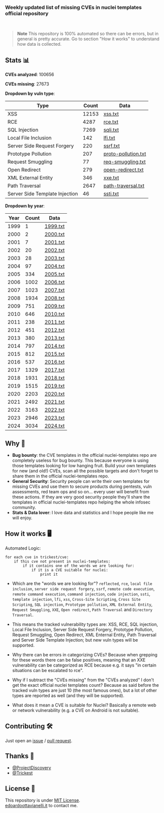 ### Weekly updated list of missing CVEs in nuclei templates official repository

<br>

> **Note**
> This repository is 100% automated so there can be errors, but in general is pretty accurate. Go to section "How it works" to understand how data is collected.  


Stats 📊
-------

**CVEs analyzed**: 100656

**CVEs missing**: 27673

**Dropdown by vuln type**:

| Type | Count | Data |
| - | - | - |
| XSS | 12153 | [xss.txt](https://github.com/edoardottt/missing-cve-nuclei-templates/blob/main/data/type/xss.txt) |
| RCE | 4287 | [rce.txt](https://github.com/edoardottt/missing-cve-nuclei-templates/blob/main/data/type/rce.txt) |
| SQL Injection | 7269 | [sqli.txt](https://github.com/edoardottt/missing-cve-nuclei-templates/blob/main/data/type/sqli.txt) |
| Local File Inclusion | 142 | [lfi.txt](https://github.com/edoardottt/missing-cve-nuclei-templates/blob/main/data/type/lfi.txt) |
| Server Side Request Forgery | 220 | [ssrf.txt](https://github.com/edoardottt/missing-cve-nuclei-templates/blob/main/data/type/ssrf.txt) |
| Prototype Pollution | 207 | [proto-pollution.txt](https://github.com/edoardottt/missing-cve-nuclei-templates/blob/main/data/type/proto-pollution.txt) |
| Request Smuggling | 77 | [req-smuggling.txt](https://github.com/edoardottt/missing-cve-nuclei-templates/blob/main/data/type/req-smuggling.txt) |
| Open Redirect | 279 | [open-redirect.txt](https://github.com/edoardottt/missing-cve-nuclei-templates/blob/main/data/type/open-redirect.txt) |
| XML External Entity | 346 | [xxe.txt](https://github.com/edoardottt/missing-cve-nuclei-templates/blob/main/data/type/xxe.txt) |
| Path Traversal | 2647 | [path-traversal.txt](https://github.com/edoardottt/missing-cve-nuclei-templates/blob/main/data/type/path-traversal.txt) |
| Server Side Template Injection | 46 | [ssti.txt](https://github.com/edoardottt/missing-cve-nuclei-templates/blob/main/data/type/ssti.txt) |

**Dropdown by year**:

| Year | Count | Data |
| - | - | - |
| 1999 | 1 | [1999.txt](https://github.com/edoardottt/missing-cve-nuclei-templates/blob/main/data/year/1999.txt) |
| 2000 | 2 | [2000.txt](https://github.com/edoardottt/missing-cve-nuclei-templates/blob/main/data/year/2000.txt) |
| 2001 | 7 | [2001.txt](https://github.com/edoardottt/missing-cve-nuclei-templates/blob/main/data/year/2001.txt) |
| 2002 | 20 | [2002.txt](https://github.com/edoardottt/missing-cve-nuclei-templates/blob/main/data/year/2002.txt) |
| 2003 | 28 | [2003.txt](https://github.com/edoardottt/missing-cve-nuclei-templates/blob/main/data/year/2003.txt) |
| 2004 | 97 | [2004.txt](https://github.com/edoardottt/missing-cve-nuclei-templates/blob/main/data/year/2004.txt) |
| 2005 | 334 | [2005.txt](https://github.com/edoardottt/missing-cve-nuclei-templates/blob/main/data/year/2005.txt) |
| 2006 | 1002 | [2006.txt](https://github.com/edoardottt/missing-cve-nuclei-templates/blob/main/data/year/2006.txt) |
| 2007 | 1023 | [2007.txt](https://github.com/edoardottt/missing-cve-nuclei-templates/blob/main/data/year/2007.txt) |
| 2008 | 1934 | [2008.txt](https://github.com/edoardottt/missing-cve-nuclei-templates/blob/main/data/year/2008.txt) |
| 2009 | 751 | [2009.txt](https://github.com/edoardottt/missing-cve-nuclei-templates/blob/main/data/year/2009.txt) |
| 2010 | 646 | [2010.txt](https://github.com/edoardottt/missing-cve-nuclei-templates/blob/main/data/year/2010.txt) |
| 2011 | 238 | [2011.txt](https://github.com/edoardottt/missing-cve-nuclei-templates/blob/main/data/year/2011.txt) |
| 2012 | 451 | [2012.txt](https://github.com/edoardottt/missing-cve-nuclei-templates/blob/main/data/year/2012.txt) |
| 2013 | 380 | [2013.txt](https://github.com/edoardottt/missing-cve-nuclei-templates/blob/main/data/year/2013.txt) |
| 2014 | 797 | [2014.txt](https://github.com/edoardottt/missing-cve-nuclei-templates/blob/main/data/year/2014.txt) |
| 2015 | 812 | [2015.txt](https://github.com/edoardottt/missing-cve-nuclei-templates/blob/main/data/year/2015.txt) |
| 2016 | 537 | [2016.txt](https://github.com/edoardottt/missing-cve-nuclei-templates/blob/main/data/year/2016.txt) |
| 2017 | 1329 | [2017.txt](https://github.com/edoardottt/missing-cve-nuclei-templates/blob/main/data/year/2017.txt) |
| 2018 | 1931 | [2018.txt](https://github.com/edoardottt/missing-cve-nuclei-templates/blob/main/data/year/2018.txt) |
| 2019 | 1515 | [2019.txt](https://github.com/edoardottt/missing-cve-nuclei-templates/blob/main/data/year/2019.txt) |
| 2020 | 2203 | [2020.txt](https://github.com/edoardottt/missing-cve-nuclei-templates/blob/main/data/year/2020.txt) |
| 2021 | 2492 | [2021.txt](https://github.com/edoardottt/missing-cve-nuclei-templates/blob/main/data/year/2021.txt) |
| 2022 | 3163 | [2022.txt](https://github.com/edoardottt/missing-cve-nuclei-templates/blob/main/data/year/2022.txt) |
| 2023 | 2946 | [2023.txt](https://github.com/edoardottt/missing-cve-nuclei-templates/blob/main/data/year/2023.txt) |
| 2024 | 3034 | [2024.txt](https://github.com/edoardottt/missing-cve-nuclei-templates/blob/main/data/year/2024.txt) |

Why 🤔
-------
  - **Bug bounty**: the CVE templates in the official nuclei-templates repo are completely useless for bug bounty. This because everyone is using those templates looking for low hanging fruit. Build your own templates for new (and old!) CVEs, scan all the possible targets and don't forget to share them in the official nuclei-templates repo.
  - **General Security**: Security people can write their own templates for missing CVEs and use them to secure products during pentests, vuln assessments, red team ops and so on... every user will benefit from these actions. If they are very good security people they'll share the templates in official nuclei-templates repo helping the whole infosec community.
  - **Stats & Data lover**: I love data and statistics and I hope people like me will enjoy.

How it works 🖥️
-------

Automated Logic:
```
for each cve in trickest/cve:
    if this cve not present in nuclei-templates:
        if it contains one of the words we are looking for:
            if it is a CVE suitable for nuclei:
                print it
```

- Which are the "words we are looking for"? `reflected`, `rce`, `local file inclusion`, `server side request forgery`, `ssrf`, `remote code execution`, `remote command execution`, `command injection`, `code injection`, `ssti`, `template injection`, `lfi`, `xss`, `Cross-Site Scripting`, `Cross Site Scripting`, `SQL injection`, `Prototype pollution`, `XML External Entity`, `Request Smuggling`, `XXE`, `Open redirect`, `Path Traversal` and `Directory Traversal`.

- This means the tracked vulnerability types are: XSS, RCE, SQL injection, Local File Inclusion, Server Side Request Forgery, Prototype Pollution, Request Smuggling, Open Redirect, XML Enternal Entity, Path Traversal and Server Side Template Injection; but new vuln types will be supported.

- Why there can be errors in categorizing CVEs? Because when grepping for these words there can be false positives, meaning that an XXE vulnerability can be categorized as RCE because e.g. it says "in certain situations can be escalated to rce".

- Why if I subtract the "CVEs missing" from the "CVEs analyzed" I don't get the exact official nuclei templates count? Because as said before the tracked vuln types are just 10 (the most famous ones), but a lot of other types are reported as well (and they will be supported).

- What does it mean a CVE is suitable for Nuclei? Basically a remote web or network vulnerability (e.g. a CVE on Android is not suitable).

Contributing 🛠
-------

Just open an [issue](https://github.com/edoardottt/missing-cve-nuclei-templates/issues) / [pull request](https://github.com/edoardottt/missing-cve-nuclei-templates/pulls).


Thanks 💝
-------
  - [@ProjectDiscovery](https://github.com/projectdiscovery)
  - [@Trickest](https://github.com/trickest)


License 📝
-------

This repository is under [MIT License](https://github.com/edoardottt/missing-cve-nuclei-templates/blob/main/LICENSE).  
[edoardoottavianelli.it](https://www.edoardoottavianelli.it) to contact me.